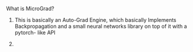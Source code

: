 What is MicroGrad?

1. This is basically an Auto-Grad Engine, which basically Implements Backpropagation and a small neural networks library on top of it with a pytorch- like API

2. 
